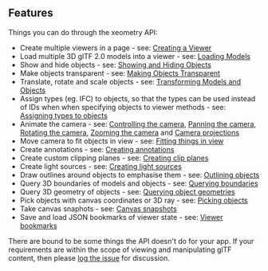 ## Features

Things you can do through the xeometry API:

* Create multiple viewers in a page - see: [Creating a Viewer](creatingAViewer.md)
* Load multiple 3D glTF 2.0 models into a viewer - see: [Loading Models](loadingModels.md)
* Show and hide objects - see: [Showing and Hiding Objects](showingAndHidingObjects.md)
* Make objects transparent - see: [Making Objects Transparent](makingObjectsTransparent.md)
* Translate, rotate and scale objects - see: [Transforming Models and Objects](transformingModelsAndObjects.md)
* Assign types (eg. IFC) to objects, so that the types can be used instead of IDs when when specifying objects to viewer methods - see: [Assigning types to objects](assigningTypesToObjects.md)
* Animate the camera - see: [Controlling the camera](controllingTheCamera.md), [Panning the camera](panningTheCamera.md), [Rotating the camera](rotatingTheCamera.md), [Zooming the camera](zoomingTheCamera.md) and [Camera projections](cameraProjections.md)
* Move camera to fit objects in view - see: [Fitting things in view](fittingThingsInView.md)
* Create annotations - see: [Creating annotations](creatingAnnotations.md)
* Create custom clipping planes - see: [Creating clip planes](creatingClipPlanes.md)
* Create light sources - see: [Creating light sources](creatingLightSources.md)
* Draw outlines around objects to emphasise them - see: [Outlining objects](outliningObjects.md)
* Query 3D boundaries of models and objects - see: [Querying boundaries](queryingBoundaries.md)
* Query 3D geometry of objects - see: [Querying object geometries](queryingObjectGeomatries.md)
* Pick objects with canvas coordinates or 3D ray - see: [Picking objects](picking.md)
* Take canvas snaphots - see: [Canvas snapshots](canvasSnapshots.md)
* Save and load JSON bookmarks of viewer state - see: [Viewer bookmarks](viewerBookmarks.md)

There are bound to be some things the API doesn't do for your app. If your requirements are within the scope of viewing and manipulating glTF content, then please [log the issue](TODO) for discussion.




